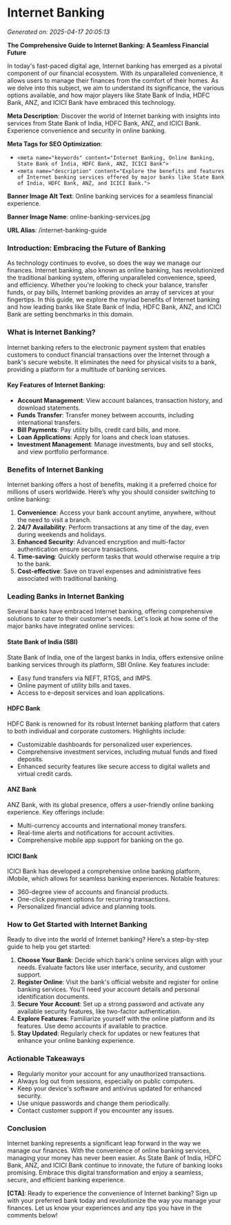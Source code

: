 # Internet Banking

*Generated on: 2025-04-17 20:05:13*

**The Comprehensive Guide to Internet Banking: A Seamless Financial Future**

In today's fast-paced digital age, Internet banking has emerged as a pivotal component of our financial ecosystem. With its unparalleled convenience, it allows users to manage their finances from the comfort of their homes. As we delve into this subject, we aim to understand its significance, the various options available, and how major players like State Bank of India, HDFC Bank, ANZ, and ICICI Bank have embraced this technology.

**Meta Description**: Discover the world of Internet banking with insights into services from State Bank of India, HDFC Bank, ANZ, and ICICI Bank. Experience convenience and security in online banking.

**Meta Tags for SEO Optimization**:
- `<meta name="keywords" content="Internet Banking, Online Banking, State Bank of India, HDFC Bank, ANZ, ICICI Bank">`
- `<meta name="description" content="Explore the benefits and features of Internet banking services offered by major banks like State Bank of India, HDFC Bank, ANZ, and ICICI Bank.">`

**Banner Image Alt Text**: Online banking services for a seamless financial experience.

**Banner Image Name**: online-banking-services.jpg

**URL Alias**: /internet-banking-guide

### Introduction: Embracing the Future of Banking

As technology continues to evolve, so does the way we manage our finances. Internet banking, also known as online banking, has revolutionized the traditional banking system, offering unparalleled convenience, speed, and efficiency. Whether you're looking to check your balance, transfer funds, or pay bills, Internet banking provides an array of services at your fingertips. In this guide, we explore the myriad benefits of Internet banking and how leading banks like State Bank of India, HDFC Bank, ANZ, and ICICI Bank are setting benchmarks in this domain.

### What is Internet Banking?

Internet banking refers to the electronic payment system that enables customers to conduct financial transactions over the Internet through a bank's secure website. It eliminates the need for physical visits to a bank, providing a platform for a multitude of banking services.

#### Key Features of Internet Banking:
- **Account Management**: View account balances, transaction history, and download statements.
- **Funds Transfer**: Transfer money between accounts, including international transfers.
- **Bill Payments**: Pay utility bills, credit card bills, and more.
- **Loan Applications**: Apply for loans and check loan statuses.
- **Investment Management**: Manage investments, buy and sell stocks, and view portfolio performance.

### Benefits of Internet Banking

Internet banking offers a host of benefits, making it a preferred choice for millions of users worldwide. Here’s why you should consider switching to online banking:

1. **Convenience**: Access your bank account anytime, anywhere, without the need to visit a branch.
2. **24/7 Availability**: Perform transactions at any time of the day, even during weekends and holidays.
3. **Enhanced Security**: Advanced encryption and multi-factor authentication ensure secure transactions.
4. **Time-saving**: Quickly perform tasks that would otherwise require a trip to the bank.
5. **Cost-effective**: Save on travel expenses and administrative fees associated with traditional banking.

### Leading Banks in Internet Banking

Several banks have embraced Internet banking, offering comprehensive solutions to cater to their customer's needs. Let's look at how some of the major banks have integrated online services:

#### **State Bank of India (SBI)**

State Bank of India, one of the largest banks in India, offers extensive online banking services through its platform, SBI Online. Key features include:

- Easy fund transfers via NEFT, RTGS, and IMPS.
- Online payment of utility bills and taxes.
- Access to e-deposit services and loan applications.
  
#### **HDFC Bank**

HDFC Bank is renowned for its robust Internet banking platform that caters to both individual and corporate customers. Highlights include:

- Customizable dashboards for personalized user experiences.
- Comprehensive investment services, including mutual funds and fixed deposits.
- Enhanced security features like secure access to digital wallets and virtual credit cards.

#### **ANZ Bank**

ANZ Bank, with its global presence, offers a user-friendly online banking experience. Key offerings include:

- Multi-currency accounts and international money transfers.
- Real-time alerts and notifications for account activities.
- Comprehensive mobile app support for banking on the go.

#### **ICICI Bank**

ICICI Bank has developed a comprehensive online banking platform, iMobile, which allows for seamless banking experiences. Notable features:

- 360-degree view of accounts and financial products.
- One-click payment options for recurring transactions.
- Personalized financial advice and planning tools.

### How to Get Started with Internet Banking

Ready to dive into the world of Internet banking? Here’s a step-by-step guide to help you get started:

1. **Choose Your Bank**: Decide which bank's online services align with your needs. Evaluate factors like user interface, security, and customer support.
2. **Register Online**: Visit the bank's official website and register for online banking services. You'll need your account details and personal identification documents.
3. **Secure Your Account**: Set up a strong password and activate any available security features, like two-factor authentication.
4. **Explore Features**: Familiarize yourself with the online platform and its features. Use demo accounts if available to practice.
5. **Stay Updated**: Regularly check for updates or new features that enhance your online banking experience.

### Actionable Takeaways

- Regularly monitor your account for any unauthorized transactions.
- Always log out from sessions, especially on public computers.
- Keep your device's software and antivirus updated for enhanced security.
- Use unique passwords and change them periodically.
- Contact customer support if you encounter any issues.

### Conclusion

Internet banking represents a significant leap forward in the way we manage our finances. With the convenience of online banking services, managing your money has never been easier. As State Bank of India, HDFC Bank, ANZ, and ICICI Bank continue to innovate, the future of banking looks promising. Embrace this digital transformation and enjoy a seamless, secure, and efficient banking experience.

**[CTA]**: Ready to experience the convenience of Internet banking? Sign up with your preferred bank today and revolutionize the way you manage your finances. Let us know your experiences and any tips you have in the comments below!
